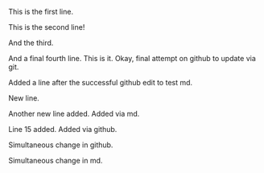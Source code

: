 This is the first line. 

This is the second line!

And the third. 

And a final fourth line. This is it. Okay, final attempt on github to update via git.

Added a line after the successful github edit to test md.

New line.

Another new line added. Added via md.

Line 15 added. Added via github.

Simultaneous change in github.

Simultaneous change in md. 
